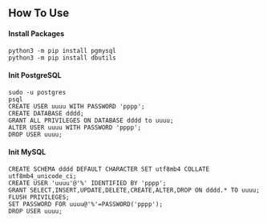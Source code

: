 ## How To Use

#### Install Packages
```
python3 -m pip install pgmysql
python3 -m pip install dbutils
```

#### Init PostgreSQL
```
sudo -u postgres
psql
CREATE USER uuuu WITH PASSWORD 'pppp';
CREATE DATABASE dddd;
GRANT ALL PRIVILEGES ON DATABASE dddd to uuuu;
ALTER USER uuuu WITH PASSWORD 'pppp';
DROP USER uuuu;
```

#### Init MySQL
```
CREATE SCHEMA dddd DEFAULT CHARACTER SET utf8mb4 COLLATE utf8mb4_unicode_ci;
CREATE USER 'uuuu'@'%' IDENTIFIED BY 'pppp';
GRANT SELECT,INSERT,UPDATE,DELETE,CREATE,ALTER,DROP ON dddd.* TO uuuu;
FLUSH PRIVILEGES;
SET PASSWORD FOR uuuu@'%'=PASSWORD('pppp');
DROP USER uuuu;
```
